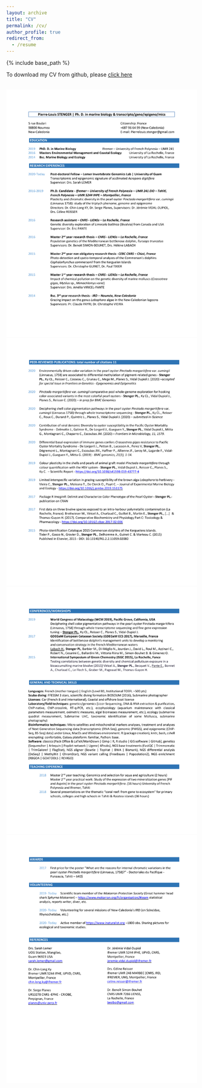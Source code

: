 ```yaml
---
layout: archive
title: "CV"
permalink: /cv/
author_profile: true
redirect_from:
  - /resume
---
```


{% include base_path %}

To download my CV from github, please [click here](https://github.com/PLStenger/plstenger.github.io/blob/master/files/CV_Stenger_Pierre_Louis.pdf)


<br/><img src='/images/CV_Stenger_Pierre_Louis_01.pdf'>
<br/><img src='/images/CV_Stenger_Pierre_Louis_02.pdf'>
<br/><img src='/images/CV_Stenger_Pierre_Louis_03.pdf'>
<br/><img src='/images/CV_Stenger_Pierre_Louis_04.pdf'>
